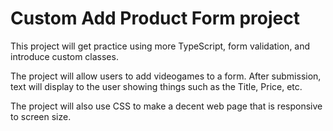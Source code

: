 # Custom Add Product Form project

This project will get practice using more TypeScript, form validation, and introduce custom classes.

The project will allow users to add videogames to a form. After submission, text will display to the user showing things such as the Title, Price, etc. 

The project will also use CSS to make a decent web page that is responsive to screen size.